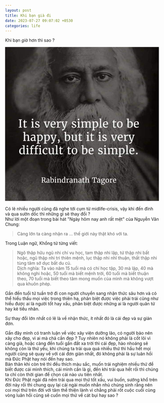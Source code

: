 ```yaml
---
layout: post
title: Khi bạn già đi
date: 2023-07-27 09:07:02 +0530
categories: life
---
```


Khi bạn *già* hơn thì sao ? 

![simple](https://github.com/vdchuyen/chuyen-vn/raw/master/img/simple.jpg)

Có lẽ nhiều người cũng đã nghe tới cụm từ midlife-crisis, vậy khi đến đỉnh và qua sườn dốc thì những gì sẽ thay đổi ?  
Như lời một đoạn trong bài hát "Ngày hôm nay anh rất mệt" của Nguyễn Văn Chung: 

>Càng lớn ta càng nhận ra ... thế giới này thật khó với ta. 

Trong Luận ngữ, Khổng tử từng viết:
>Ngô thập hữu ngũ nhi chí vu học, tam thập nhi lập, tứ thập nhi bất hoặc, ngũ thập nhi tri thiên mệnh, lục thập nhi nhĩ thuận, thất thập nhi tùng tâm sở dục bất du củ.  
Dịch nghĩa:
>Ta vào năm 15 tuổi mà có chí học tập, 30 mà lập, 40 mà không nghi hoặc, 50 tuổi mà biết mệnh trời, 60 tuổi mà biết thuận theo, 70 tuổi mà biết theo tâm mong muốn của mình mà không vượt qua khuôn phép.  

Gần đến tuổi tứ tuần trở đi con người chuyển sang nhận thức sâu hơn và có thể hiểu thấu mọi việc trong thiên hạ, phân biệt được việc phải trái cũng như hiểu được ai là người tốt hay xấu, phân biệt được những ai là người quân tử hay kẻ tiểu nhân.



Sự thay đổi lớn nhất có lẽ là về nhận thức, ít nhất đó là cái đẹp và sự giản đơn. 


Gần đây mình có tranh luận về việc xây viện dưỡng lão, có người bảo nên xây cho đẹp, vì ai mà chả cần đẹp ? 
Tuy nhiên nó không phải là cốt lõi vì càng già, hoặc càng đến tuổi gần đất xa trời thì cái đẹp, hào nhoáng sẽ không còn là thứ yếu, khi chúng ta trải qua quá nhiều thứ thì hầu hết mọi người cũng sẽ quay về với cái đơn giản nhất, đó không phải là sự luân hồi mà Đức Phật hay nói đến hay sao.  
Bản thân khi còn trẻ thì đều thích màu sắc, muốn trải nghiệm nhiều thứ để biết được cái mình thích, cái mình cần là gì, đến khi trải qua hết rồi thì chúng ta chỉ còn thời gian để chọn cái nào ưu tiên nhất.  
Khi Đức Phật ngài đã nếm trải qua mọi thứ tốt xấu, vui buồn, sướng khổ trên đời này rồi thì chung quy lại cái ngài muốn nhắn nhủ chúng sinh rằng nên coi mọi thứ trên đời với tâm thế thiện lành vì chẳng phải rốt cuộc cuối cùng vòng luân hồi cũng sẽ cuốn mọi thứ về cát bụi hay sao ?
